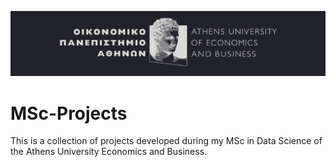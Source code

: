 ![aueb-banner](img/aueb_dracula.png)
# MSc-Projects
This is a collection of projects developed during my MSc in Data Science of the Athens University Economics and Business.
